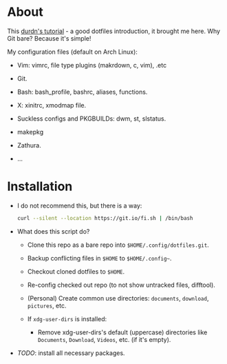 # About

This [durdn's tutorial] - a good dotfiles introduction, it brought me
here. Why Git bare? Because it's simple!

My configuration files (default on Arch Linux):

  - Vim: vimrc, file type plugins (makrdown, c, vim), .etc

  - Git.

  - Bash: bash_profile, bashrc, aliases, functions.

  - X: xinitrc, xmodmap file.

  - Suckless configs and PKGBUILDs: dwm, st, slstatus.

  - makepkg

  - Zathura.

  - ...

[durdn's tutorial]: https://www.atlassian.com/git/tutorials/dotfiles
"durdn's tutorial"

# Installation

- I do not recommend this, but there is a way:

  ```bash
  curl --silent --location https://git.io/fi.sh | /bin/bash
  ```

- What does this script do?

  + Clone this repo as a bare repo into `$HOME/.config/dotfiles.git`.

  + Backup conflicting files in `$HOME` to `$HOME/.config~`.

  + Checkout cloned dotfiles to `$HOME`.

  + Re-config checked out repo (to not show untracked files, difftool).

  + (Personal) Create common use directories: `documents`, `download`,
    `pictures`, etc.

  + If `xdg-user-dirs` is installed:

    * Remove xdg-user-dirs's default (uppercase) directories like
      `Documents`, `Download`, `Videos`, etc. (if it's empty).

+ *TODO*: install all necessary packages.
